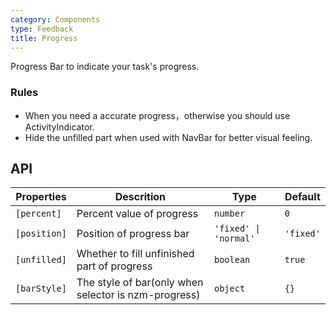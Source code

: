 ```yaml
---
category: Components
type: Feedback
title: Progress
---
```


Progress Bar to indicate your task's progress.

### Rules

- When you need a accurate progress，otherwise you should use ActivityIndicator.
- Hide the unfilled part when used with NavBar for better visual feeling.

## API

Properties | Descrition | Type | Default
-----------|------------|------|--------
| `[percent]` | Percent value of progress | `number` | `0`
| `[position]` | Position of progress bar | `'fixed' \| 'normal'` | `'fixed'`
| `[unfilled]` | Whether to fill unfinished part of progress | `boolean` | `true`
| `[barStyle]` | The style of bar(only when selector is nzm-progress) | `object` | `{}`
